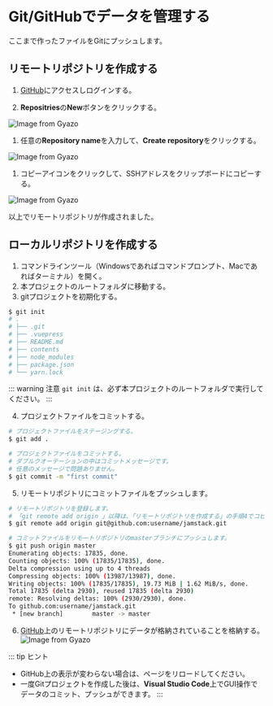 # Git/GitHubでデータを管理する
ここまで作ったファイルをGitにプッシュします。

## リモートリポジトリを作成する
1. [GitHub](https://github.com/)にアクセスしログインする。

1. **Repositries**の**New**ボタンをクリックする。

![Image from Gyazo](https://i.gyazo.com/2b0e3f8e1d7209b1de5120d4db891a77.png)

1. 任意の**Repository name**を入力して、**Create repository**をクリックする。

![Image from Gyazo](https://i.gyazo.com/031cf52a81ee09874a5ea7af184c0ab1.png)

1. コピーアイコンをクリックして、SSHアドレスをクリップボードにコピーする。

![Image from Gyazo](https://i.gyazo.com/4e7dbb19ff7fd5e05ce06e41b11cd4e4.png)

以上でリモートリポジトリが作成されました。

## ローカルリポジトリを作成する
1. コマンドラインツール（Windowsであればコマンドプロンプト、Macであればターミナル）を開く。
1. 本プロジェクトのルートフォルダに移動する。
1. gitプロジェクトを初期化する。
```bash
$ git init
# .
# ├── .git
# ├── .vuepress
# ├── README.md
# ├── contents
# ├── node_modules
# ├── package.json
# └── yarn.lock
```
::: warning <i class="fas fa-exclamation-circle"></i> 注意
`git init` は、必ず本プロジェクトのルートフォルダで実行してください。
:::

4. プロジェクトファイルをコミットする。
```bash
# プロジェクトファイルをステージングする。
$ git add .

# プロジェクトファイルをコミットする。
# ダブルクオーテーションの中はコミットメッセージです。
# 任意のメッセージで問題ありません。
$ git commit -m "first commit"
```

5. リモートリポジトリにコミットファイルをプッシュします。
```bash
# リモートリポジトリを登録します。
# 「git remote add origin 」以降は、「リモートリポジトリを作成する」の手順4でコピーした内容をペーストします。
$ git remote add origin git@github.com:username/jamstack.git

# コミットファイルをリモートリポジトリのmasterブランチにプッシュします。
$ git push origin master
Enumerating objects: 17835, done.
Counting objects: 100% (17835/17835), done.
Delta compression using up to 4 threads
Compressing objects: 100% (13987/13987), done.
Writing objects: 100% (17835/17835), 19.73 MiB | 1.62 MiB/s, done.
Total 17835 (delta 2930), reused 17835 (delta 2930)
remote: Resolving deltas: 100% (2930/2930), done.
To github.com:username/jamstack.git
 * [new branch]        master -> master
```

6. [GitHub](https://github.com/)上のリモートリポジトリにデータが格納されていることを格納する。
![Image from Gyazo](https://i.gyazo.com/39dc96ee70310debde3bdf7dfc30b5c4.png)

::: tip <i class="fas fa-comments"></i> ヒント
* GitHub上の表示が変わらない場合は、ページをリロードしてください。
* 一度Gitプロジェクトを作成した後は、**Visual Studio Code**上でGUI操作でデータのコミット、プッシュができます。
:::
